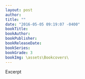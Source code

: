 ```yaml
---
layout: post
author:
title: ""
date: "2016-05-05 09:19:07 -0400"
bookTitle:
bookAuthor:
bookPublisher:
bookReleaseDate:
bookSeries:
bookGrade: 3
bookImg: \assets\Bookcovers\
---
```


Excerpt

<!--more-->
